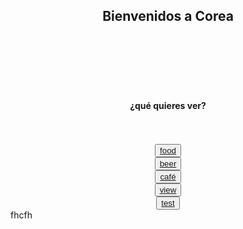 <!DOCTYPE html>
<html>
<head>
<meta charset="utf-8" name="viewport" content="width=device-width, initial-scale=1.0, maximum-scale=1.0, user-scalable=no" />
  <style>

  body {
  background-color: #f3eedd;
  width: 350px;
  overflow:scroll;
    overflow-x:hidden;
  }

h2 {
    font-size: 50px;
    color: black;
    margin: 10px 10px 10px 10px;
}

h4 {
  font-size: 35px;
  color: blue;
  margin: 10px 10px 10px 10px;

}

button {
   font-size: 70px;
   height:200px;
   width:270px;
}
</style>
<html>

<body>
  <center>
<div id="header">
<h2>Bienvenidos a Corea</h2>
<br><br><br><br><br>
<h4>¿qué quieres ver?</h4>
<br><br>
<button type="button" name="button"><a href="food.html">food</a></button>
<br>
<button type="button" name="button"><a href="beer.html">beer</a></button>
<br>
<button type="button" name="button"><a href="cafe.html">café</a></button>
<br>
<button type="button" name="button"><a href="view.html">view</a></button>
<br>
<button type="button" name="button"><a href="https://www.naver.com" target="_blank">test</a></button>
</center>
</body>fhcfh
</html>
